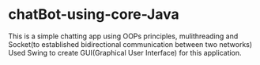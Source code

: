 # chatBot-using-core-Java



This is a simple chatting app using OOPs principles, 
mulithreading and Socket(to established bidirectional communication between two networks)
Used Swing to create GUI(Graphical User Interface) for this application.



